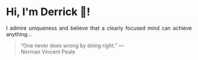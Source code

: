# Hi, I'm Derrick 👋!
<p align="justify">I admire uniqueness and believe that a clearly focused mind can achieve anything...</p> 
<!-- #quote-start -->
<blockquote>&ldquo;One never does wrong by doing right.&rdquo; &mdash; <footer>Norman Vincent Peale</footer></blockquote>
<!-- #quote-end -->
